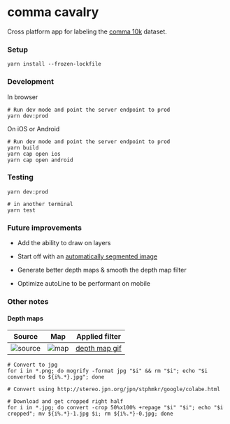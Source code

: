 # comma cavalry

Cross platform app for labeling the [comma 10k](https://github.com/commaai/comma10k) dataset.

### Setup

```
yarn install --frozen-lockfile
```

### Development

In browser 

```
# Run dev mode and point the server endpoint to prod
yarn dev:prod 
```

On iOS or Android

```
# Run dev mode and point the server endpoint to prod
yarn build
yarn cap open ios 
yarn cap open android
```

### Testing

```
yarn dev:prod

# in another terminal
yarn test
```

### Future improvements

* Add the ability to draw on layers

* Start off with an [automatically segmented image](https://colab.research.google.com/github/lexfridman/mit-deep-learning/blob/master/tutorial_driving_scene_segmentation/tutorial_driving_scene_segmentation.ipynb)

* Generate better depth maps & smooth the depth map filter

* Optimize autoLine to be performant on mobile

### Other notes

#### Depth maps

Source | Map | Applied filter
:-------------:|:------------:|:-------------------------:
![source](https://raw.githubusercontent.com/commaai/comma10k/master/imgs/3917_b5e785c1fc446ed0_2018-06-18--08-35-24_12_1005.png)  |  ![map](https://ik.imagekit.io/ollopa/3917_b5e785c1fc446ed0_2018-06-18--08-35-24_12_1005_22oJYOoXu.jpg) |  [depth map gif](./.github/depth-map.gif)


```
# Convert to jpg
for i in *.png; do mogrify -format jpg "$i" && rm "$i"; echo "$i converted to ${i%.*}.jpg"; done

# Convert using http://stereo.jpn.org/jpn/stphmkr/google/colabe.html

# Download and get cropped right half
for i in *.jpg; do convert -crop 50%x100% +repage "$i" "$i"; echo "$i cropped"; mv ${i%.*}-1.jpg $i; rm ${i%.*}-0.jpg; done
```
